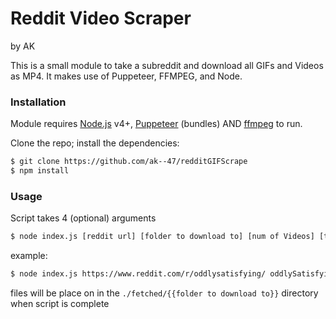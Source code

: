 # Reddit Video Scraper
by AK

This is a small module to take a subreddit and download all GIFs and Videos as MP4. It makes use of Puppeteer, FFMPEG, and Node.

### Installation

Module requires [Node.js](https://nodejs.org/) v4+, [Puppeteer](https://github.com/GoogleChrome/puppeteer) (bundles) AND [ffmpeg](https://formulae.brew.sh/formula/ffmpeg) to run.

Clone the repo; install the dependencies:

```sh
$ git clone https://github.com/ak--47/redditGIFScrape
$ npm install
```

### Usage

Script takes 4 (optional) arguments

```sh
$ node index.js [reddit url] [folder to download to] [num of Videos] [timeout (for scrolling)]
```
example:
```sh
$ node index.js https://www.reddit.com/r/oddlysatisfying/ oddlySatisfying 200 250
```

files will be place on in the `./fetched/{{folder to download to}}` directory when script is complete
